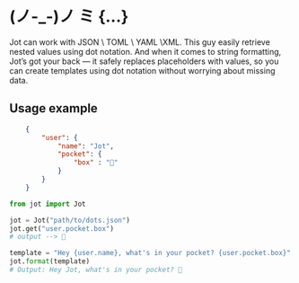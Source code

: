# (ノ-_-)ノ ミ {...}

Jot can work with JSON \ TOML \ YAML \XML. This guy easily retrieve nested values using dot notation.
And when it comes to string formatting, Jot’s got your back — it safely replaces placeholders with values, so you can create templates using dot notation without worrying about missing data. 

## Usage example

```json
    {
        "user": {
            "name": "Jot",
            "pocket": {
                "box" : "🦎"
            }
        }
    }
```

```python
from jot import Jot

jot = Jot("path/to/dots.json")
jot.get("user.pocket.box")
# output --> 🦎
```

```python
template = "Hey {user.name}, what's in your pocket? {user.pocket.box}"
jot.format(template)
# Output: Hey Jot, what's in your pocket? 🦎
```